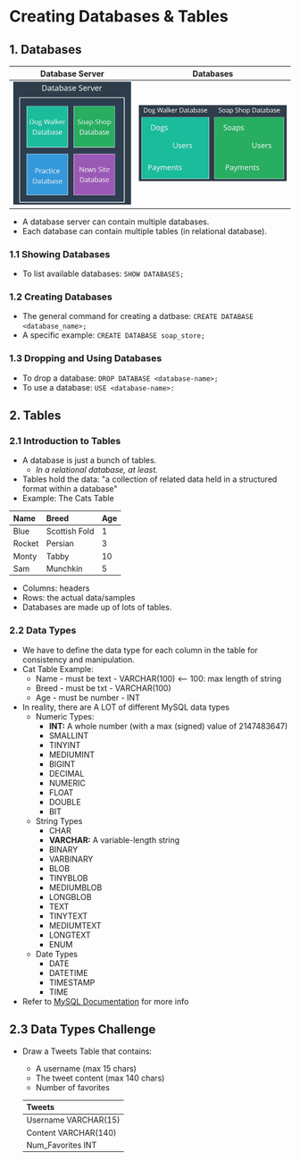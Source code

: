 # Creating Databases & Tables
## 1. Databases
| Database Server | Databases |
|-----------------|-----------|
|![db-server](https://github.com/ndomah/MySQL-Bootcamp-Go-from-SQL-Beginner-to-Expert/blob/main/1.%20Creating%20Databases%20%26%20Tables/img/db-server.png) | ![db](https://github.com/ndomah/MySQL-Bootcamp-Go-from-SQL-Beginner-to-Expert/blob/main/1.%20Creating%20Databases%20%26%20Tables/img/db-tables.png) |
- A database server can contain multiple databases.
- Each database can contain multiple tables (in relational database).
### 1.1 Showing Databases
- To list available databases: `SHOW DATABASES;`
### 1.2 Creating Databases
- The general command for creating a datbase: `CREATE DATABASE <database_name>;`
- A specific example: `CREATE DATABASE soap_store;`
### 1.3 Dropping and Using Databases
- To drop a database: `DROP DATABASE <database-name>;`
- To use a database: `USE <database-name>:`
## 2. Tables
### 2.1 Introduction to Tables
- A database is just a bunch of tables.
  - *In a relational database, at least.*
- Tables hold the data: "a collection of related data held in a structured format within a database"
- Example: The Cats Table
  
| Name | Breed | Age |
| :--- | :--- | :--- |
|Blue |Scottish Fold |1 |
|Rocket |Persian |3 |
|Monty |Tabby |10 |
|Sam |Munchkin |5

- Columns: headers
- Rows: the actual data/samples
- Databases are made up of lots of tables.
### 2.2 Data Types
- We have to define the data type for each column in the table for consistency and manipulation.
- Cat Table Example:
  - Name - must be text - VARCHAR(100) <-- 100: max length of string
  - Breed - must be txt - VARCHAR(100)
  - Age - must be number - INT
- In reality, there are A LOT of different MySQL data types
  - Numeric Types:
    - **INT:** A whole number (with a max (signed) value of 2147483647)
    - SMALLINT
    - TINYINT
    - MEDIUMINT
    - BIGINT
    - DECIMAL
    - NUMERIC
    - FLOAT
    - DOUBLE
    - BIT
  - String Types
    -  CHAR
    -  **VARCHAR:** A variable-length string
    -  BINARY
    -  VARBINARY
    -  BLOB
    -  TINYBLOB
    -  MEDIUMBLOB
    -  LONGBLOB
    -  TEXT
    -  TINYTEXT
    -  MEDIUMTEXT
    -  LONGTEXT
    -  ENUM
  - Date Types
    - DATE
    - DATETIME
    - TIMESTAMP
    - TIME
- Refer to [MySQL Documentation](https://dev.mysql.com/doc/refman/8.4/en/data-types.html) for more info
## 2.3 Data Types Challenge
- Draw a Tweets Table that contains:
  - A username (max 15 chars)
  - The tweet content (max 140 chars)
  - Number of favorites


  | Tweets |
  | --- |
  | Username VARCHAR(15) |
  | Content VARCHAR(140) |
  | Num_Favorites INT |
